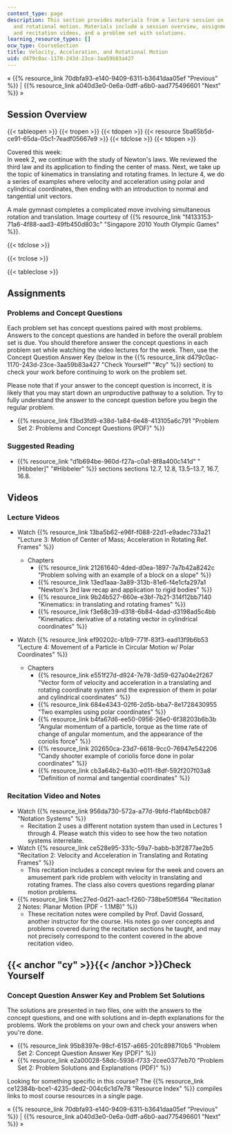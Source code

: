 ```yaml
---
content_type: page
description: This section provides materials from a lecture session on velocity, acceleration,
  and rotational motion. Materials include a session overview, assignments, lecture
  and recitation videos, and a problem set with solutions.
learning_resource_types: []
ocw_type: CourseSection
title: Velocity, Acceleration, and Rotational Motion
uid: d479c0ac-1170-243d-23ce-3aa59b83a427
---
```


« {{% resource_link 70dbfa93-e140-9409-6311-b3641daa05ef "Previous" %}} | {{% resource_link a040d3e0-0e6a-0dff-a6b0-aad775496601 "Next" %}} »

Session Overview
----------------

{{< tableopen >}}
{{< tropen >}}
{{< tdopen >}}
{{< resource 5ba65b5d-ce91-65da-05c1-7eadf05667e9 >}}
{{< tdclose >}}
{{< tdopen >}}


Covered this week:  
In week 2, we continue with the study of Newton's laws. We reviewed the third law and its application to finding the center of mass. Next, we take up the topic of kinematics in translating and rotating frames. In lecture 4, we do a series of examples where velocity and acceleration using polar and cylindrical coordinates, then ending with an introduction to normal and tangential unit vectors.

A male gymnast completes a complicated move involving simultaneous rotation and translation. Image courtesy of {{% resource_link "f4133153-71a6-4f88-aad3-49fb450d803c" "Singapore 2010 Youth Olympic Games" %}}.


{{< tdclose >}}

{{< trclose >}}

{{< tableclose >}}

Assignments
-----------

### Problems and Concept Questions

Each problem set has concept questions paired with most problems. Answers to the concept questions are handed in before the overall problem set is due. You should therefore answer the concept questions in each problem set while watching the video lectures for the week. Then, use the Concept Question Answer Key (below in the {{% resource_link d479c0ac-1170-243d-23ce-3aa59b83a427 "Check Yourself" "#cy" %}} section) to check your work before continuing to work on the problem set.

Please note that if your answer to the concept question is incorrect, it is likely that you may start down an unproductive pathway to a solution. Try to fully understand the answer to the concept question before you begin the regular problem.

*   {{% resource_link f3bd3fd9-e38d-1a84-6e48-413105a6c791 "Problem Set 2: Problems and Concept Questions (PDF)" %}}

### Suggested Reading

*   {{% resource_link "d1b694be-960d-f27a-c0a1-8f8a400c141d" "\[Hibbeler\]" "#Hibbeler" %}} sections sections 12.7, 12.8, 13.5–13.7, 16.7, 16.8.

Videos
------

### Lecture Videos

*   Watch {{% resource_link 13ba5b62-e96f-f088-22d1-e9adec733a21 "Lecture 3: Motion of Center of Mass; Acceleration in Rotating Ref. Frames" %}}
    *   Chapters
        *   {{% resource_link 21261640-4ded-d0ea-1897-7a7b42a8242c "Problem solving with an example of a block on a slope" %}}
        *   {{% resource_link 13ed1aaa-3a89-313b-81e6-f4e1cfa297a1 "Newton's 3rd law recap and application to rigid bodies" %}}
        *   {{% resource_link 9b24b527-660e-e3bf-7b21-314f12bb7140 "Kinematics: in translating and rotating frames" %}}
        *   {{% resource_link f3e68c39-d318-6b84-4dad-d3198ad5c4bb "Kinematics: derivative of a rotating vector in cylindrical coordinates" %}}

*   Watch {{% resource_link ef90202c-b1b9-771f-83f3-ead13f9b6b53 "Lecture 4: Movement of a Particle in Circular Motion w/ Polar Coordinates" %}}
    *   Chapters
        *   {{% resource_link e551f27d-d924-7e78-3d59-627a04e2f267 "Vector form of velocity and acceleration in a translating and rotating coordinate system and the expression of them in polar and cylindrical coordinates" %}}
        *   {{% resource_link 684e4343-02f6-2d5b-bba7-8e1728430955 "Two examples using polar coordinates" %}}
        *   {{% resource_link b4fa67d6-ee50-0956-26e0-6f38203b6b3b "Angular momentum of a particle, torque as the time rate of change of angular momentum, and the appearance of the coriolis force" %}}
        *   {{% resource_link 202650ca-23d7-6618-9cc0-76947e542206 "Candy shooter example of coriolis force done in polar coordinates" %}}
        *   {{% resource_link cb3a64b2-6a30-e011-f8df-592f207f03a8 "Definition of normal and tangential coordinates" %}}

### Recitation Video and Notes

*   Watch {{% resource_link 956da730-572a-a77d-9bfd-f1abf4bcb087 "Notation Systems" %}}
    *   Recitation 2 uses a different notation system than used in Lectures 1 through 4. Please watch this video to see how the two notation systems interrelate.
*   Watch {{% resource_link ce528e95-331c-59a7-babb-b3f2877ae2b5 "Recitation 2: Velocity and Acceleration in Translating and Rotating Frames" %}}
    *   This recitation includes a concept review for the week and covers an amusement park ride problem with velocity in translating and rotating frames. The class also covers questions regarding planar motion problems.
*   {{% resource_link 51ec27ed-0d21-aac1-f260-738be50ff564 "Recitation 2 Notes: Planar Motion (PDF - 1.1MB)" %}}
    *   These recitation notes were compiled by Prof. David Gossard, another instructor for the course. His notes go over concepts and problems covered during the recitation sections he taught, and may not precisely correspond to the content covered in the above recitation video.

{{< anchor "cy" >}}{{< /anchor >}}Check Yourself
------------------------------------------------

### Concept Question Answer Key and Problem Set Solutions

The solutions are presented in two files, one with the answers to the concept questions, and one with solutions and in-depth explanations for the problems. Work the problems on your own and check your answers when you're done.

*   {{% resource_link 95b8397e-98cf-6157-a665-201c898710b5 "Problem Set 2: Concept Question Answer Key (PDF)" %}}
*   {{% resource_link e2a00028-58dc-5936-f733-2cee0377eb70 "Problem Set 2: Problem Solutions and Explanations (PDF)" %}}

Looking for something specific in this course? The {{% resource_link ce12384b-bce1-4235-ded2-004c6c1d7e78 "Resource Index" %}} compiles links to most course resources in a single page.

« {{% resource_link 70dbfa93-e140-9409-6311-b3641daa05ef "Previous" %}} | {{% resource_link a040d3e0-0e6a-0dff-a6b0-aad775496601 "Next" %}} »